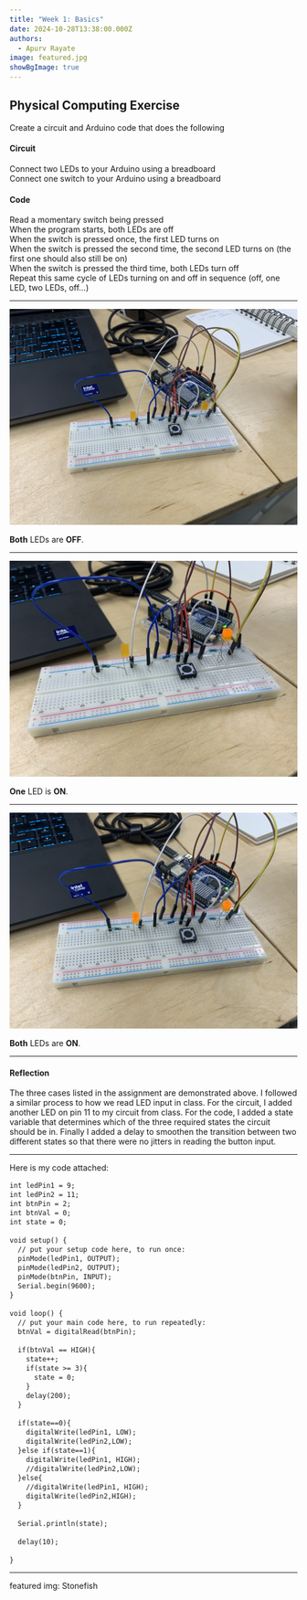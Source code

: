 ```yaml
---
title: "Week 1: Basics"
date: 2024-10-28T13:38:00.000Z
authors:
  - Apurv Rayate
image: featured.jpg
showBgImage: true
---
```

## Physical Computing Exercise

Create a circuit and Arduino code that does the following

#### Circuit  
Connect two LEDs to your Arduino using a breadboard  
Connect one switch to your Arduino using a breadboard  

#### Code

Read a momentary switch being pressed  
When the program starts, both LEDs are off  
When the switch is pressed once, the first LED turns on  
When the switch is pressed the second time, the second LED turns on (the first one should also still be on)  
When the switch is pressed the third time, both LEDs turn off  
Repeat this same cycle of LEDs turning on and off in sequence (off, one LED, two LEDs, off…)  

---

![Both LEDs OFF](both_off.jpg)

**Both** LEDs are **OFF**.

---

![One LED ON](one_on.jpg)

**One** LED is **ON**.

---

![Both LEDs ON](both_on.jpg)

**Both** LEDs are **ON**.

---

#### Reflection

The three cases listed in the assignment are demonstrated above. I followed a similar process to how we read LED input in class. For the circuit, I added another LED on pin 11 to my circuit from class. For the code, I added a state variable that determines which of the three required states the circuit should be in. Finally I added a delay to smoothen the transition between two different states so that there were no jitters in reading the button input.

---

Here is my code attached:

    int ledPin1 = 9;
    int ledPin2 = 11;
    int btnPin = 2;
    int btnVal = 0;
    int state = 0;

    void setup() {
      // put your setup code here, to run once:
      pinMode(ledPin1, OUTPUT);
      pinMode(ledPin2, OUTPUT);
      pinMode(btnPin, INPUT);
      Serial.begin(9600);
    }

    void loop() {
      // put your main code here, to run repeatedly:
      btnVal = digitalRead(btnPin);

      if(btnVal == HIGH){
        state++;
        if(state >= 3){
          state = 0;
        }
        delay(200);
      }

      if(state==0){
        digitalWrite(ledPin1, LOW);
        digitalWrite(ledPin2,LOW);
      }else if(state==1){
        digitalWrite(ledPin1, HIGH);
        //digitalWrite(ledPin2,LOW);
      }else{
        //digitalWrite(ledPin1, HIGH);
        digitalWrite(ledPin2,HIGH);
      }

      Serial.println(state);

      delay(10);

    }

---

featured img: Stonefish
